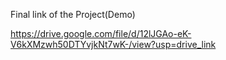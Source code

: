 Final link of the Project(Demo)

https://drive.google.com/file/d/12lJGAo-eK-V6kXMzwh50DTYvjkNt7wK-/view?usp=drive_link
